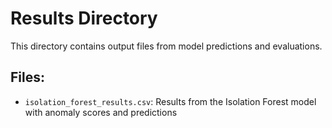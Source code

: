 # Results Directory

This directory contains output files from model predictions and evaluations.

## Files:
- `isolation_forest_results.csv`: Results from the Isolation Forest model with anomaly scores and predictions
